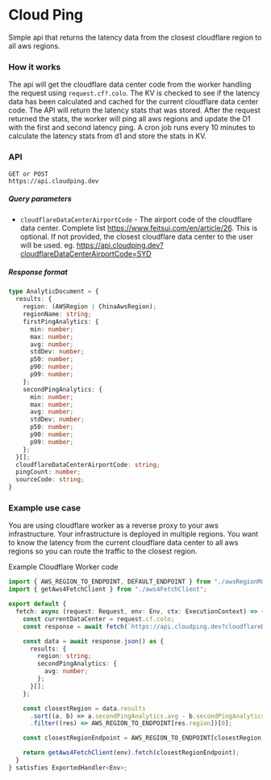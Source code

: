 # Cloud Ping
Simple api that returns the latency data from the closest cloudflare region to all aws regions.

### How it works
The api will get the cloudflare data center code from the worker handling the request using `request.cf?.colo`. The KV is checked to see if the latency data has been calculated and cached for the current cloudflare data center code. The API will return the latency stats that was stored. After the request returned the stats, the worker will ping all aws regions and update the D1 with the first and second latency ping. A cron job runs every 10 minutes to calculate the latency stats from d1 and store the stats in KV.

### API
```
GET or POST 
https://api.cloudping.dev
```

##### Query parameters
- `cloudflareDataCenterAirportCode` - The airport code of the cloudflare data center. Complete list https://www.feitsui.com/en/article/26. This is optional. If not provided, the closest cloudflare data center to the user will be used. eg. https://api.cloudping.dev?cloudflareDataCenterAirportCode=SYD

##### Response format
```ts
type AnalyticDocument = {
  results: {
    region: (AWSRegion | ChinaAwsRegion);
    regionName: string;
    firstPingAnalytics: {
      min: number;
      max: number;
      avg: number;
      stdDev: number;
      p50: number;
      p90: number;
      p99: number;
    };
    secondPingAnalytics: {
      min: number;
      max: number;
      avg: number;
      stdDev: number;
      p50: number;
      p90: number;
      p99: number;
    };
  }[];
  cloudflareDataCenterAirportCode: string;
  pingCount: number;
  sourceCode: string;
}
```

### Example use case
You are using cloudflare worker as a reverse proxy to your aws infrastructure. Your infrastructure is deployed in multiple regions. You want to know the latency from the current cloudflare data center to all aws regions so you can route the traffic to the closest region.

Example Cloudflare Worker code
```ts
import { AWS_REGION_TO_ENDPOINT, DEFAULT_ENDPOINT } from "./awsRegionMapper";
import { getAws4FetchClient } from "./aws4FetchClient";

export default {
  fetch: async (request: Request, env: Env, ctx: ExecutionContext) => {
    const currentDataCenter = request.cf.colo;
    const response = await fetch(`https://api.cloudping.dev?cloudflareDataCenterAirportCode=${currentDataCenter}`);

    const data = await response.json() as {
      results: {
        region: string;
        secondPingAnalytics: {
          avg: number;
        };
      }[];
    };

    const closestRegion = data.results
      .sort((a, b) => a.secondPingAnalytics.avg - b.secondPingAnalytics.avg)
      .filter((res) => AWS_REGION_TO_ENDPOINT[res.region])[0];

    const closestRegionEndpoint = AWS_REGION_TO_ENDPOINT[closestRegion.region] ?? DEFAULT_ENDPOINT;

    return getAws4FetchClient(env).fetch(closestRegionEndpoint);
  }
} satisfies ExportedHandler<Env>;
```